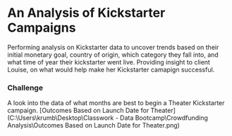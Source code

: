 # An Analysis of Kickstarter Campaigns 
Performing analysis on Kickstarter data to uncover trends based on their initial monetary goal, country of origin, which category they fall into, and what time of year their kickstarter went live. 
Providing insight to client Louise, on what would help make her Kickstarter camapign successful.



### Challenge
A look into the data of what months are best to begin a Theater Kickstarter campaign.
[Outcomes Based on Launch Date for Theater](C:\Users\krumb\Desktop\Classwork - Data Bootcamp\Crowdfunding Analysis\Outcomes Based on Launch Date for Theater.png)


